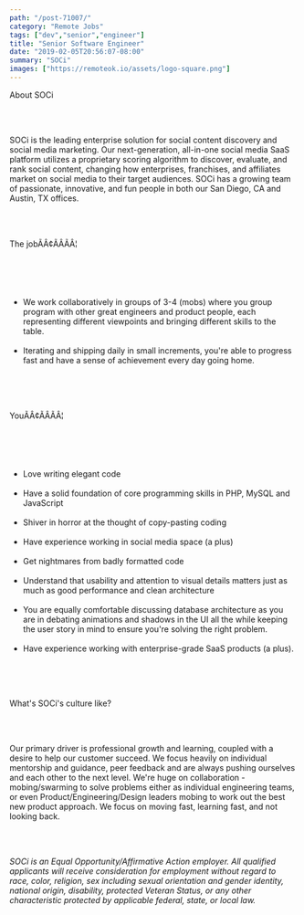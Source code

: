 ```yaml
---
path: "/post-71007/"
category: "Remote Jobs"
tags: ["dev","senior","engineer"]
title: "Senior Software Engineer"
date: "2019-02-05T20:56:07-08:00"
summary: "SOCi"
images: ["https://remoteok.io/assets/logo-square.png"]
---
```


<p><span>About SOCi</span></p><br /><br /><p>SOCi is the leading enterprise solution for social content discovery and social media marketing. Our next-generation, all-in-one social media SaaS platform utilizes a proprietary scoring algorithm to discover, evaluate, and rank social content, changing how enterprises, franchises, and affiliates market on social media to their target audiences. SOCi has a growing team of passionate, innovative, and fun people in both our San Diego, CA and Austin, TX offices.</p><br /><br /><p><span>The jobÃÂ¢ÃÂÃÂ¦</span></p><br /><br /><ul><br /><li>We work collaboratively in groups of 3-4 (mobs) where you group program with other great engineers and product people, each representing different viewpoints and bringing different skills to the table.</li><br /><li>Iterating and shipping daily in small increments, you're able to progress fast and have a sense of achievement every day going home.</li><br /></ul><br /><br /><p><span>YouÃÂ¢ÃÂÃÂ¦</span></p><br /><br /><ul><br /><li>Love writing elegant code</li><br /><li>Have a solid foundation of core programming skills in PHP, MySQL and JavaScript</li><br /><li>Shiver in horror at the thought of copy-pasting coding</li><br /><li>Have&nbsp;experience working in social media space (a plus)</li><br /><li>Get nightmares from badly formatted code</li><br /><li>Understand that usability and attention to visual details matters just as much as good performance and clean architecture</li><br /><li>You are equally comfortable discussing database architecture as you are in debating animations and shadows in the UI all the while keeping the user story in mind to ensure you're solving the right problem.</li><br /><li>Have experience working with enterprise-grade SaaS products (a plus).</li><br /></ul><br /><br /><p><span>What's SOCi's culture like?</span></p><br /><br /><p>Our primary driver is professional growth and learning, coupled with a desire to help our customer succeed. We focus heavily on individual mentorship and guidance, peer feedback and are always pushing ourselves and each other to the next level. We're huge on collaboration - mobing/swarming to solve problems either as individual engineering teams, or even Product/Engineering/Design leaders mobing to work out the best new product approach. We focus on moving fast, learning fast, and not looking back.</p><br /><br /><p><span><em>SOCi is an Equal Opportunity/Affirmative Action employer. All qualified applicants will receive consideration for employment without regard to race, color, religion, sex including sexual orientation and gender identity, national origin, disability, protected Veteran Status, or any other characteristic protected by applicable federal, state, or local law.</em></span></p>
